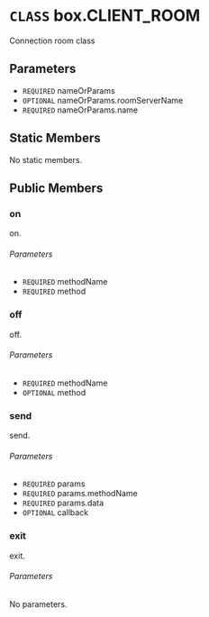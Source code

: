 # `CLASS` box.CLIENT_ROOM
Connection room class

## Parameters
* `REQUIRED` nameOrParams 
* `OPTIONAL` nameOrParams.roomServerName 
* `REQUIRED` nameOrParams.name 

## Static Members
No static members.

## Public Members

### on
on.
###### Parameters
* `REQUIRED` methodName
* `REQUIRED` method

### off
off.
###### Parameters
* `REQUIRED` methodName
* `OPTIONAL` method

### send
send.
###### Parameters
* `REQUIRED` params
* `REQUIRED` params.methodName
* `REQUIRED` params.data
* `OPTIONAL` callback

### exit
exit.
###### Parameters
No parameters.
